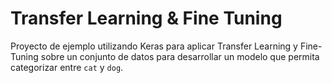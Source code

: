 # Transfer Learning & Fine Tuning

Proyecto de ejemplo utilizando Keras para aplicar Transfer Learning y Fine-Tuning sobre un conjunto de datos para desarrollar un modelo que permita categorizar entre `cat` y `dog`.
